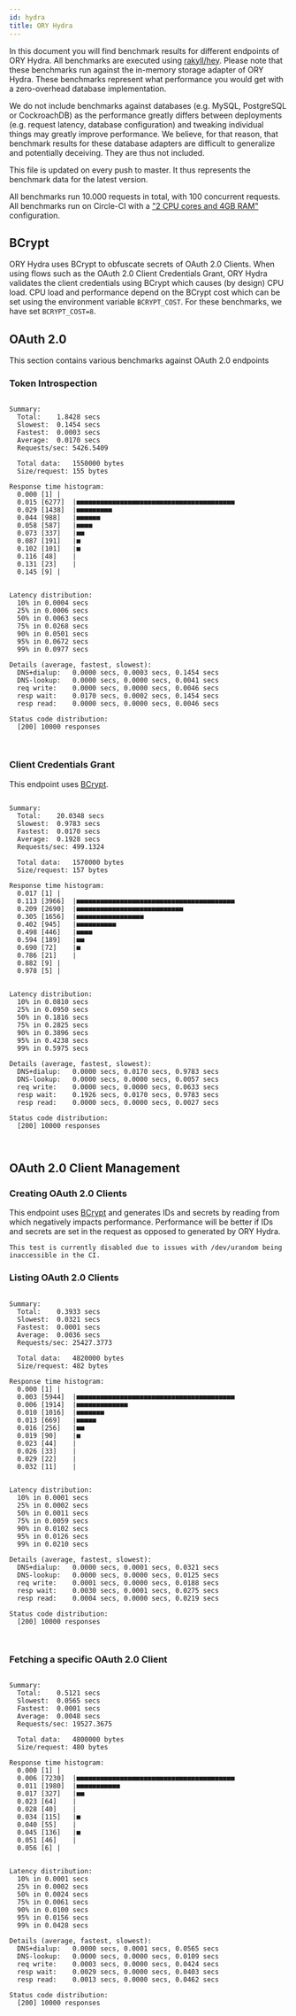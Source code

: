 ```yaml
---
id: hydra
title: ORY Hydra
---
```


In this document you will find benchmark results for different endpoints of ORY Hydra. All benchmarks are executed
using [rakyll/hey](https://github.com/rakyll/hey). Please note that these benchmarks run against the in-memory storage
adapter of ORY Hydra. These benchmarks represent what performance you would get with a zero-overhead database implementation.

We do not include benchmarks against databases (e.g. MySQL, PostgreSQL or CockroachDB) as the performance greatly differs between
deployments (e.g. request latency, database configuration) and tweaking individual things may greatly improve performance.
We believe, for that reason, that benchmark results for these database adapters are difficult to generalize and potentially
deceiving. They are thus not included.

This file is updated on every push to master. It thus represents the benchmark data for the latest version.

All benchmarks run 10.000 requests in total, with 100 concurrent requests. All benchmarks run on Circle-CI with a
["2 CPU cores and 4GB RAM"](https://support.circleci.com/hc/en-us/articles/360000489307-Why-do-my-tests-take-longer-to-run-on-CircleCI-than-locally-)
configuration.

## BCrypt

ORY Hydra uses BCrypt to obfuscate secrets of OAuth 2.0 Clients. When using flows such as the OAuth 2.0 Client Credentials
Grant, ORY Hydra validates the client credentials using BCrypt which causes (by design) CPU load. CPU load and performance
depend on the BCrypt cost which can be set using the environment variable `BCRYPT_COST`. For these benchmarks,
we have set `BCRYPT_COST=8`.

## OAuth 2.0

This section contains various benchmarks against OAuth 2.0 endpoints

### Token Introspection

```

Summary:
  Total:	1.8428 secs
  Slowest:	0.1454 secs
  Fastest:	0.0003 secs
  Average:	0.0170 secs
  Requests/sec:	5426.5409
  
  Total data:	1550000 bytes
  Size/request:	155 bytes

Response time histogram:
  0.000 [1]	|
  0.015 [6277]	|■■■■■■■■■■■■■■■■■■■■■■■■■■■■■■■■■■■■■■■■
  0.029 [1438]	|■■■■■■■■■
  0.044 [988]	|■■■■■■
  0.058 [587]	|■■■■
  0.073 [337]	|■■
  0.087 [191]	|■
  0.102 [101]	|■
  0.116 [48]	|
  0.131 [23]	|
  0.145 [9]	|


Latency distribution:
  10% in 0.0004 secs
  25% in 0.0006 secs
  50% in 0.0063 secs
  75% in 0.0268 secs
  90% in 0.0501 secs
  95% in 0.0672 secs
  99% in 0.0977 secs

Details (average, fastest, slowest):
  DNS+dialup:	0.0000 secs, 0.0003 secs, 0.1454 secs
  DNS-lookup:	0.0000 secs, 0.0000 secs, 0.0041 secs
  req write:	0.0000 secs, 0.0000 secs, 0.0046 secs
  resp wait:	0.0170 secs, 0.0002 secs, 0.1454 secs
  resp read:	0.0000 secs, 0.0000 secs, 0.0046 secs

Status code distribution:
  [200]	10000 responses



```

### Client Credentials Grant

This endpoint uses [BCrypt](#bcrypt).

```

Summary:
  Total:	20.0348 secs
  Slowest:	0.9783 secs
  Fastest:	0.0170 secs
  Average:	0.1928 secs
  Requests/sec:	499.1324
  
  Total data:	1570000 bytes
  Size/request:	157 bytes

Response time histogram:
  0.017 [1]	|
  0.113 [3966]	|■■■■■■■■■■■■■■■■■■■■■■■■■■■■■■■■■■■■■■■■
  0.209 [2690]	|■■■■■■■■■■■■■■■■■■■■■■■■■■■
  0.305 [1656]	|■■■■■■■■■■■■■■■■■
  0.402 [945]	|■■■■■■■■■■
  0.498 [446]	|■■■■
  0.594 [189]	|■■
  0.690 [72]	|■
  0.786 [21]	|
  0.882 [9]	|
  0.978 [5]	|


Latency distribution:
  10% in 0.0810 secs
  25% in 0.0950 secs
  50% in 0.1816 secs
  75% in 0.2825 secs
  90% in 0.3896 secs
  95% in 0.4238 secs
  99% in 0.5975 secs

Details (average, fastest, slowest):
  DNS+dialup:	0.0000 secs, 0.0170 secs, 0.9783 secs
  DNS-lookup:	0.0000 secs, 0.0000 secs, 0.0057 secs
  req write:	0.0000 secs, 0.0000 secs, 0.0633 secs
  resp wait:	0.1926 secs, 0.0170 secs, 0.9783 secs
  resp read:	0.0000 secs, 0.0000 secs, 0.0027 secs

Status code distribution:
  [200]	10000 responses



```

## OAuth 2.0 Client Management

### Creating OAuth 2.0 Clients

This endpoint uses [BCrypt](#bcrypt) and generates IDs and secrets by reading from  which negatively impacts
performance. Performance will be better if IDs and secrets are set in the request as opposed to generated by ORY Hydra.

```
This test is currently disabled due to issues with /dev/urandom being inaccessible in the CI.
```

### Listing OAuth 2.0 Clients

```

Summary:
  Total:	0.3933 secs
  Slowest:	0.0321 secs
  Fastest:	0.0001 secs
  Average:	0.0036 secs
  Requests/sec:	25427.3773
  
  Total data:	4820000 bytes
  Size/request:	482 bytes

Response time histogram:
  0.000 [1]	|
  0.003 [5944]	|■■■■■■■■■■■■■■■■■■■■■■■■■■■■■■■■■■■■■■■■
  0.006 [1914]	|■■■■■■■■■■■■■
  0.010 [1016]	|■■■■■■■
  0.013 [669]	|■■■■■
  0.016 [256]	|■■
  0.019 [90]	|■
  0.023 [44]	|
  0.026 [33]	|
  0.029 [22]	|
  0.032 [11]	|


Latency distribution:
  10% in 0.0001 secs
  25% in 0.0002 secs
  50% in 0.0011 secs
  75% in 0.0059 secs
  90% in 0.0102 secs
  95% in 0.0126 secs
  99% in 0.0210 secs

Details (average, fastest, slowest):
  DNS+dialup:	0.0000 secs, 0.0001 secs, 0.0321 secs
  DNS-lookup:	0.0000 secs, 0.0000 secs, 0.0125 secs
  req write:	0.0001 secs, 0.0000 secs, 0.0188 secs
  resp wait:	0.0030 secs, 0.0001 secs, 0.0275 secs
  resp read:	0.0004 secs, 0.0000 secs, 0.0219 secs

Status code distribution:
  [200]	10000 responses



```

### Fetching a specific OAuth 2.0 Client

```

Summary:
  Total:	0.5121 secs
  Slowest:	0.0565 secs
  Fastest:	0.0001 secs
  Average:	0.0048 secs
  Requests/sec:	19527.3675
  
  Total data:	4800000 bytes
  Size/request:	480 bytes

Response time histogram:
  0.000 [1]	|
  0.006 [7230]	|■■■■■■■■■■■■■■■■■■■■■■■■■■■■■■■■■■■■■■■■
  0.011 [1980]	|■■■■■■■■■■■
  0.017 [327]	|■■
  0.023 [64]	|
  0.028 [40]	|
  0.034 [115]	|■
  0.040 [55]	|
  0.045 [136]	|■
  0.051 [46]	|
  0.056 [6]	|


Latency distribution:
  10% in 0.0001 secs
  25% in 0.0002 secs
  50% in 0.0024 secs
  75% in 0.0061 secs
  90% in 0.0100 secs
  95% in 0.0156 secs
  99% in 0.0428 secs

Details (average, fastest, slowest):
  DNS+dialup:	0.0000 secs, 0.0001 secs, 0.0565 secs
  DNS-lookup:	0.0000 secs, 0.0000 secs, 0.0109 secs
  req write:	0.0003 secs, 0.0000 secs, 0.0424 secs
  resp wait:	0.0029 secs, 0.0000 secs, 0.0403 secs
  resp read:	0.0013 secs, 0.0000 secs, 0.0462 secs

Status code distribution:
  [200]	10000 responses



```
